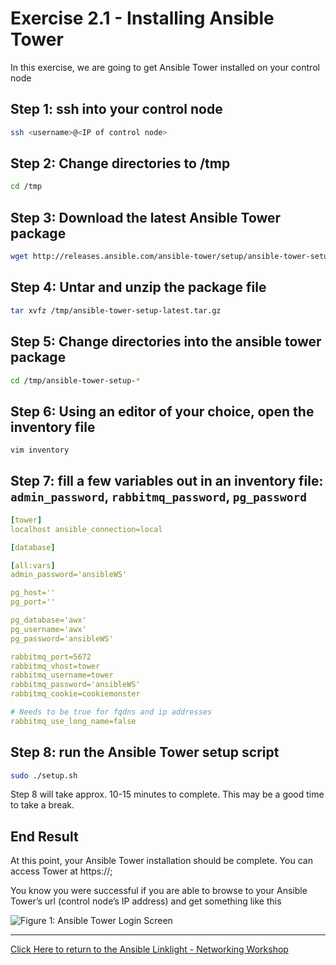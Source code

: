 # Exercise 2.1 - Installing Ansible Tower

In this exercise, we are going to get Ansible Tower installed on your control node

## Step 1: ssh into your control node

```bash
ssh <username>@<IP of control node>
```

## Step 2: Change directories to /tmp

```bash
cd /tmp
```

## Step 3: Download the latest Ansible Tower package

```bash
wget http://releases.ansible.com/ansible-tower/setup/ansible-tower-setup-latest.tar.gz
```

## Step 4: Untar and unzip the package file

```bash
tar xvfz /tmp/ansible-tower-setup-latest.tar.gz
```

## Step 5: Change directories into the ansible tower package

```bash
cd /tmp/ansible-tower-setup-*
```

## Step 6: Using an editor of your choice, open the inventory file

```bash
vim inventory
```

## Step 7: fill a few variables out in an inventory file: `admin_password`, `rabbitmq_password`, `pg_password`

```yml
[tower]
localhost ansible_connection=local

[database]

[all:vars]
admin_password='ansibleWS'

pg_host=''
pg_port=''

pg_database='awx'
pg_username='awx'
pg_password='ansibleWS'

rabbitmq_port=5672
rabbitmq_vhost=tower
rabbitmq_username=tower
rabbitmq_password='ansibleWS'
rabbitmq_cookie=cookiemonster

# Needs to be true for fqdns and ip addresses
rabbitmq_use_long_name=false
```

## Step 8: run the Ansible Tower setup script

```bash
sudo ./setup.sh
```
Step 8 will take approx. 10-15 minutes to complete. This may be a good time to take a break.

## End Result

At this point, your Ansible Tower installation should be complete. You can access Tower at https://<IP-of-your-control-node>;

You know you were successful if you are able to browse to your Ansible Tower’s url (control node’s IP address) and get something like this

![Figure 1: Ansible Tower Login Screen](tower.png)

 ---
[Click Here to return to the Ansible Linklight - Networking Workshop](../README.md)
